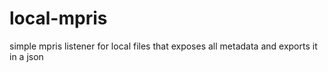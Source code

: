 # local-mpris

simple mpris listener for local files that exposes all metadata and exports it in a json
